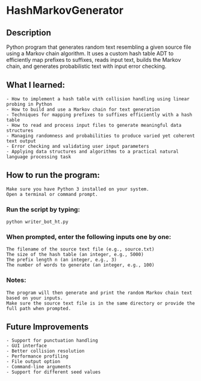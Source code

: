# HashMarkovGenerator
## Description
Python program that generates random text resembling a given source file using a Markov chain algorithm. It uses a custom hash table ADT to efficiently map prefixes to suffixes, reads input text, builds the Markov chain, and generates probabilistic text with input error checking.

## What I learned:
    - How to implement a hash table with collision handling using linear probing in Python
    - How to build and use a Markov chain for text generation
    - Techniques for mapping prefixes to suffixes efficiently with a hash table
    - How to read and process input files to generate meaningful data structures
    - Managing randomness and probabilities to produce varied yet coherent text output
    - Error checking and validating user input parameters
    - Applying data structures and algorithms to a practical natural language processing task

## How to run the program:
    Make sure you have Python 3 installed on your system.
    Open a terminal or command prompt.

### Run the script by typing:
    python writer_bot_ht.py

### When prompted, enter the following inputs one by one:
    The filename of the source text file (e.g., source.txt)
    The size of the hash table (an integer, e.g., 5000)
    The prefix length n (an integer, e.g., 3)
    The number of words to generate (an integer, e.g., 100)

### Notes:
    The program will then generate and print the random Markov chain text based on your inputs.
    Make sure the source text file is in the same directory or provide the full path when prompted.

## Future Improvements
    - Support for punctuation handling
    - GUI interface
    - Better collision resolution
    - Performance profiling
    - File output option
    - Command-line arguments
    - Support for different seed values
